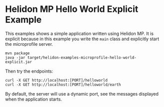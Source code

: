 # Helidon MP Hello World Explicit Example

This examples shows a simple application written using Helidon MP.
It is explicit because in this example you write the `main` class
and explicitly start the microprofile server.

```shell
mvn package
java -jar target/helidon-examples-microprofile-hello-world-explicit.jar
```

Then try the endpoints:

```
curl -X GET http://localhost:[PORT]/helloworld
curl -X GET http://localhost:[PORT]/helloworld/earth
```

By default, the server will use a dynamic port, see the messages displayed
when the application starts.
